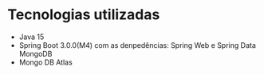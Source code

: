 # Tecnologias utilizadas
- Java 15
- Spring Boot 3.0.0(M4) com as denpedências: Spring Web e Spring Data MongoDB
- Mongo DB Atlas
